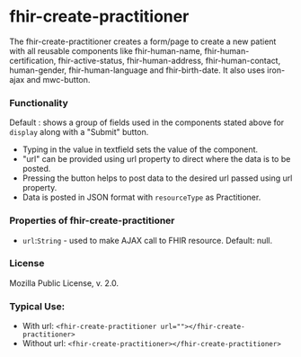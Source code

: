 # fhir-create-practitioner

The fhir-create-practitioner creates a form/page to create a new patient with all reusable components like fhir-human-name,
fhir-human-certification, fhir-active-status, fhir-human-address, fhir-human-contact, human-gender, fhir-human-language and fhir-birth-date. It also uses iron-ajax and mwc-button.

### Functionality
  Default : shows a group of fields used in the components stated above for `display` along with a "Submit" button. 
* Typing in the value in textfield sets the value of the component.
* "url" can be provided using url property to direct where the data is to be posted.
* Pressing the button helps to post data to the desired url passed using url property.
* Data is posted in JSON format with `resourceType` as Practitioner.
### Properties of fhir-create-practitioner
 * `url`:`String` - used to make AJAX call to FHIR resource. Default: null.
 ### License
 Mozilla Public License, v. 2.0.
 
 ### Typical Use:
 * With url:
 `<fhir-create-practitioner url=""></fhir-create-practitioner>`
 * Without url:
  `<fhir-create-practitioner></fhir-create-practitioner>`

